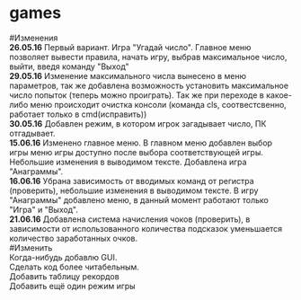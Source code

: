 # games
#Изменения<br/>
**26.05.16** Первый вариант. Игра "Угадай число". Главное меню позволяет вывести правила, начать игру, выбрав максимальное число, выйти, введя команду "Выход"<br/>
**29.05.16** Изменение максимального числа вынесено в меню параметров, так же добавлена возможность установить максимальное число попыток (теперь можно проиграть). Так же при переходе в какое-либо меню происходит очистка консоли (команда cls, соотвестсвенно, работает только в cmd(исправить))<br/>
**30.05.16** Добавлен режим, в котором игрок загадывает число, ПК отгадывает.<br/>
**15.06.16** Изменено главное меню. В главном меню добавлен выбор игры меню игры доступно после выбора соответствующей игры. Небольшие изменения в выводимом тексте. Добавлена игра "Анаграммы".<br/>
**16.06.16** Убрана зависимость от вводимых команд от регистра (проверить), небольшие изменения в выводимом тексте. В игру "Анаграммы" добавлено меню, в данный момент работают только "Игра" и "Выход".<br/>
**21.06.16** Добавлена система начисления чоков (проверить), в зависимости от использованного количества подсказок уменьшается количество заработанных очков.<br/>
#Изменить<br/>
Когда-нибудь добавлю GUI.<br/>
Сделать код более читабельным.<br/>
Добавить таблицу рекордов<br/>
Добавить ещё один режим игры<br/>

